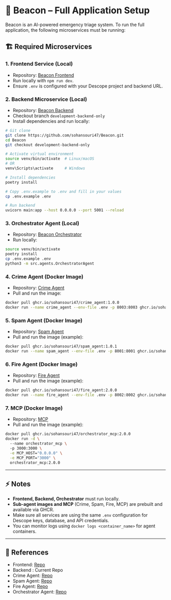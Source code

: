 # 🔔 Beacon – Full Application Setup

Beacon is an AI-powered emergency triage system. To run the full application, the following microservices must be running:



## 🏗️ Required Microservices

### 1. Frontend Service (Local)

* Repository: [Beacon Frontend](https://github.com/sohansouri47/beacon-signal-hub)
* Run locally with `npm run dev`.
* Ensure `.env` is configured with your Descope project and backend URL.

### 2. Backend Microservice (Local)

* Repository: [Beacon Backend](https://github.com/sohansouri47/Beacon.git)
* Checkout branch `development-backend-only`
* Install dependencies and run locally:

```bash
# Git clone
git clone https://github.com/sohansouri47/Beacon.git
cd Beacon
git checkout development-backend-only

# Activate virtual environment
source venv/bin/activate  # Linux/macOS
# OR
venv\Scripts\activate     # Windows

# Install dependencies
poetry install

# Copy .env.example to .env and fill in your values
cp .env.example .env

# Run backend
uvicorn main:app --host 0.0.0.0 --port 5001 --reload
```

### 3. Orchestrator Agent (Local)

* Repository: [Beacon Orchestrator](https://github.com/sohansouri47/orchestrator-agent)
* Run locally:

```bash
source venv/bin/activate
poetry install
cp .env.example .env
python3 -m src.agents.OrchestratorAgent
```

### 4. Crime Agent (Docker Image)

* Repository: [Crime Agent](https://github.com/sohansouri47/crime-agent)
* Pull and run the image:

```bash
docker pull ghcr.io/sohansouri47/crime_agent:1.0.0
docker run --name crime_agent --env-file .env -p 8003:8003 ghcr.io/sohansouri47/crime_agent:1.0.0
```

### 5. Spam Agent (Docker Image)

* Repository: [Spam Agent](https://github.com/sohansouri47/spam-agent)
* Pull and run the image (example):

```bash
docker pull ghcr.io/sohansouri47/spam_agent:1.0.1
docker run --name spam_agent --env-file .env -p 8001:8001 ghcr.io/sohansouri47/spam_agent:1.0.1
```

### 6. Fire Agent (Docker Image)

* Repository: [Fire Agent](https://github.com/sohansouri47/fire-agent)
* Pull and run the image (example):

```bash
docker pull ghcr.io/sohansouri47/fire_agent:2.0.0
docker run --name fire_agent --env-file .env -p 8002:8002 ghcr.io/sohansouri47/fire_agent:2.0.0
```

### 7. MCP (Docker Image)

* Repository: [MCP](https://github.com/sohansouri47/fire-agent)
* Pull and run the image (example):

```bash
docker pull ghcr.io/sohansouri47/orchestrator_mcp:2.0.0
docker run -d \                                   
  --name orchestrator_mcp \                
  -p 3000:3000 \
  -e MCP_HOST="0.0.0.0" \
  -e MCP_PORT="3000" \
  orchestrator_mcp:2.0.0
```

---

## ⚡ Notes

* **Frontend, Backend, Orchestrator** must run locally.
* **Sub-agent images and MCP** (Crime, Spam, Fire, MCP) are prebuilt and available via GHCR.
* Make sure all services are using the same `.env` configuration for Descope keys, database, and API credentials.
* You can monitor logs using `docker logs <container_name>` for agent containers.

---

## 📄 References

* Frontend: [Repo](https://github.com/sohansouri47/beacon-signal-hub)
* Backend : Current Repo
* Crime Agent: [Repo](https://github.com/sohansouri47/crime-agent/)
* Spam Agent: [Repo](https://github.com/sohansouri47/spam-agent/)
* Fire Agent: [Repo](https://github.com/sohansouri47/fire-agent/)
* Orchestrator Agent: [Repo](https://github.com/sohansouri47/orchestrator-agent)
